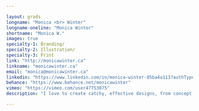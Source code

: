 ```yaml
---

layout: grads
longname: "Monica <br> Winter"
longname-oneline: "Monica Winter"
shortname: "Monica W."
images: true
specialty-1: Branding/
specialty-2: Illustration/
specialty-3: Print
link: "http://monicawinter.ca"
linkname: "monicawinter.ca"
email: "monica@monicawinter.ca"
linkedin: "https://www.linkedin.com/in/monica-winter-85ba4a113?authType=name&authToken=cBdj"
behance: "https://www.behance.net/monicawinter"
vimeo: "https://vimeo.com/user47753075"
description: "I love to create catchy, effective designs, from concept to final product. <i>Perfectionism</i> can be annoying – but I manage to make it work."

---
```

